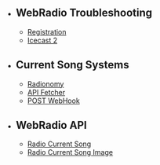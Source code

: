 - ## WebRadio Troubleshooting
    - [Registration](/docs/registration)
    - [Icecast 2](/docs/icecast2-configuration)
- ## Current Song Systems
    - [Radionomy](/docs/radionomy)
    - [API Fetcher](/docs/api-fetcher)
    - [POST WebHook](/docs/post-webhook)
- ## WebRadio API
    - [Radio Current Song](/docs/radio-current-song)
    - [Radio Current Song Image](/docs/radio-current-song-image)
